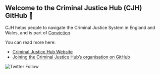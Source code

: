 ## Welcome to the Criminal Justice Hub (CJH) GitHub :wave:

CJH helps people to navigate the Criminal Justice System in England and Wales, and is part of [Conviction](https://www.conviction.org.uk)

You can read more here:

- [Criminal Justice Hub Website](https://www.criminaljusticehub.org.uk)
- [Joining the Criminal Justice Hub’s organisation on GitHub](JOINING.md)

![Twitter Follow](https://img.shields.io/twitter/follow/crimjusticehub?style=social)

